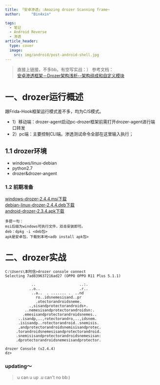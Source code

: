 ```yaml
---
title: 「安卓渗透」:Amazing drozer Scanning frame~
author:     "Bin4xin"

tags:
  - 笔记
  - Android Reverse
  - 渗透
article_header:
  type: cover
  image:
    src: img/android/post-android-shell.jpg
---
```


> 直接上链接，不多bb。有空写实战：）
参考文档：<br>
<a href="https://segmentfault.com/a/1190000003756601"> 安卓渗透框架－Drozer架构浅析--架构组成和自定义模块 </a>



# 一、drozer运行概述
跟Frida-Hook框架运行模式差不多，均为C/S模式。
- 1）移动端：drozer-agent启动pc-drozer框架前需打开drozer-agent进行端口转发
- 2）pc端：主要控制CLI端。渗透测试命令全部在这里输入执行；

## 1.1 drozer环境
- windows/linux-debian
- python2.7
- drozer&drozer-angent	

### 1.2 前期准备
<a href="https://github.com/mwrlabs/drozer/releases/download/2.4.4/drozer-2.4.4.win32.msi">windows-drozer-2.4.4.msi下载</a><br>
<a href="https://github.com/mwrlabs/drozer/releases/download/2.4.4/drozer_2.4.4.deb">debian-linux-drozer-2.4.4.deb下载</a><br>
<a href="https://github.com/mwrlabs/drozer/releases/download/2.3.4/drozer-agent-2.3.4.apk">android-drozer-2.3.4.apk下载</a><br>
```
多提一句：
msi后缀为windows可执行文件，双击安装即可。
deb：dpkg -i <deb包>
apk是安卓包，下载到本地<adb install apk包>
```




# 二、drozer实战
```
C:\Users\本阿信>drozer console connect
Selecting 7ad839637216ad27 (OPPO OPPO R11 Plus 5.1.1)

            ..                    ..:.
           ..o..                  .r..
            ..a..  . ....... .  ..nd
              ro..idsnemesisand..pr
              .otectorandroidsneme.
           .,sisandprotectorandroids+.
         ..nemesisandprotectorandroidsn:.
        .emesisandprotectorandroidsnemes..
      ..isandp,..,rotectorandro,..,idsnem.
      .isisandp..rotectorandroid..snemisis.
      ,andprotectorandroidsnemisisandprotec.
     .torandroidsnemesisandprotectorandroid.
     .snemisisandprotectorandroidsnemesisan:
     .dprotectorandroidsnemesisandprotector.

drozer Console (v2.4.4)
dz>
```

<h3>updating～</h3>


> u can u up .u can't no bb:)